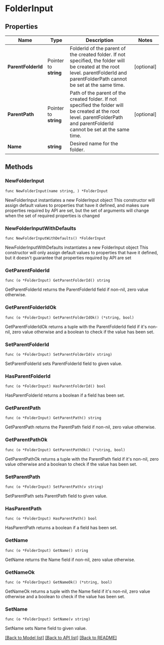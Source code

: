 # FolderInput

## Properties

Name | Type | Description | Notes
------------ | ------------- | ------------- | -------------
**ParentFolderId** | Pointer to **string** | FolderId of the parent of the created folder. If not specified, the folder will be created at the root level. parentFolderId and parentFolderPath cannot be set at the same time. | [optional] 
**ParentPath** | Pointer to **string** | Path of the parent of the created folder. If not specified the folder will be created at the root level. parentFolderPath and parentFolderId cannot be set at the same time. | [optional] 
**Name** | **string** | Desired name for the folder. | 

## Methods

### NewFolderInput

`func NewFolderInput(name string, ) *FolderInput`

NewFolderInput instantiates a new FolderInput object
This constructor will assign default values to properties that have it defined,
and makes sure properties required by API are set, but the set of arguments
will change when the set of required properties is changed

### NewFolderInputWithDefaults

`func NewFolderInputWithDefaults() *FolderInput`

NewFolderInputWithDefaults instantiates a new FolderInput object
This constructor will only assign default values to properties that have it defined,
but it doesn't guarantee that properties required by API are set

### GetParentFolderId

`func (o *FolderInput) GetParentFolderId() string`

GetParentFolderId returns the ParentFolderId field if non-nil, zero value otherwise.

### GetParentFolderIdOk

`func (o *FolderInput) GetParentFolderIdOk() (*string, bool)`

GetParentFolderIdOk returns a tuple with the ParentFolderId field if it's non-nil, zero value otherwise
and a boolean to check if the value has been set.

### SetParentFolderId

`func (o *FolderInput) SetParentFolderId(v string)`

SetParentFolderId sets ParentFolderId field to given value.

### HasParentFolderId

`func (o *FolderInput) HasParentFolderId() bool`

HasParentFolderId returns a boolean if a field has been set.

### GetParentPath

`func (o *FolderInput) GetParentPath() string`

GetParentPath returns the ParentPath field if non-nil, zero value otherwise.

### GetParentPathOk

`func (o *FolderInput) GetParentPathOk() (*string, bool)`

GetParentPathOk returns a tuple with the ParentPath field if it's non-nil, zero value otherwise
and a boolean to check if the value has been set.

### SetParentPath

`func (o *FolderInput) SetParentPath(v string)`

SetParentPath sets ParentPath field to given value.

### HasParentPath

`func (o *FolderInput) HasParentPath() bool`

HasParentPath returns a boolean if a field has been set.

### GetName

`func (o *FolderInput) GetName() string`

GetName returns the Name field if non-nil, zero value otherwise.

### GetNameOk

`func (o *FolderInput) GetNameOk() (*string, bool)`

GetNameOk returns a tuple with the Name field if it's non-nil, zero value otherwise
and a boolean to check if the value has been set.

### SetName

`func (o *FolderInput) SetName(v string)`

SetName sets Name field to given value.



[[Back to Model list]](../README.md#documentation-for-models) [[Back to API list]](../README.md#documentation-for-api-endpoints) [[Back to README]](../README.md)


